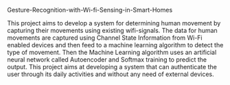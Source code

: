 Gesture-Recognition-with-Wi-fi-Sensing-in-Smart-Homes

This project aims to develop a system for determining human movement by capturing their movements using existing wifi-signals.
The data for human movements are captured using Channel State Information from Wi-Fi enabled devices and then feed to a machine learning algorithm to detect the type of movement.
Then the Machine Learning algorithm uses an artificial neural network called Autoencoder and Softmax training to predict the output.
This project aims at developing a system that can authenticate the user through its daily activities and without any need of external devices.
